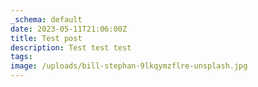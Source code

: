 ```yaml
---
_schema: default
date: 2023-05-11T21:06:00Z
title: Test post
description: Test test test
tags:
image: /uploads/bill-stephan-9lkqymzflre-unsplash.jpg
---
```

